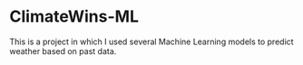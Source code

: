 # ClimateWins-ML
This is a project in which I used several Machine Learning models to predict weather based on past data.

